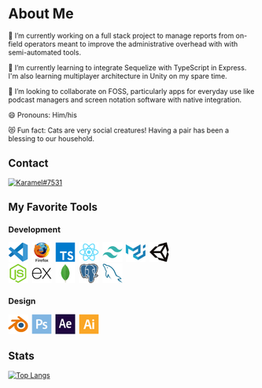 # About Me

🔭 I’m currently working on a full stack project to manage reports from on-field operators meant to improve the administrative overhead with with semi-automated tools.

🌱 I’m currently learning to integrate Sequelize with TypeScript in Express. I'm also learning multiplayer architecture in Unity on my spare time.

👯 I’m looking to collaborate on FOSS, particularly apps for everyday use like podcast managers and screen notation software with native integration.

😄 Pronouns: Him/his

😻 Fun fact: Cats are very social creatures! Having a pair has been a blessing to our household.

## Contact

<div>
  <a href="https://discord.gg/users/karamel#7531" target="blank"><img src="https://raw.githubusercontent.com/rahuldkjain/github-profile-readme-generator/master/src/images/icons/Social/discord.svg" alt="Karamel#7531" height="30" width="40" /></a>
</div>

## My Favorite Tools

### Development

<div>
  <img src="https://raw.githubusercontent.com/devicons/devicon/master/icons/vscode/vscode-original.svg" title="VS Code" **alt="Visual Studio Code" width="40" height="40"/>&nbsp;
  <img src="https://raw.githubusercontent.com/devicons/devicon/master/icons/firefox/firefox-original-wordmark.svg" title="Firefox" **alt="Mozilla Firefox" width="40" height="40"/>&nbsp;
  <img src="https://raw.githubusercontent.com/devicons/devicon/master/icons/typescript/typescript-original.svg" title="TypeScript" **alt="TypeScript" width="40" height="40"/>&nbsp;
  <img src="https://raw.githubusercontent.com/devicons/devicon/master/icons/react/react-original.svg" title="React" alt="React" width="40" height="40"/>&nbsp;
  <img src="https://raw.githubusercontent.com/devicons/devicon/master/icons/tailwindcss/tailwindcss-plain.svg" title="Tailwind" **alt="TailwindCSS" width="40" height="40"/>&nbsp;
  <img src="https://raw.githubusercontent.com/devicons/devicon/master/icons/materialui/materialui-original.svg" title="Material UI" alt="Material UI" width="40" height="40"/>&nbsp;
  <img style="background-color:white;border-radius:2px" src="https://raw.githubusercontent.com/devicons/devicon/master/icons/unity/unity-original.svg" title="Unity" **alt="Unity 3D" width="40" height="40"/>&nbsp;
</div>

<div>
  <img src="https://raw.githubusercontent.com/devicons/devicon/master/icons/nodejs/nodejs-original.svg" title="NodeJS" alt="NodeJS" width="40" height="40"/>&nbsp;
  <img style="background-color:white;border-radius:2px" src="https://raw.githubusercontent.com/devicons/devicon/master/icons/express/express-original.svg" title="Express" **alt="Express" width="40" height="40"/>&nbsp;
  <img src="https://raw.githubusercontent.com/devicons/devicon/master/icons/mongodb/mongodb-original.svg" title="MongoDB" **alt="MongoDB" width="40" height="40"/>&nbsp;
  <img src="https://raw.githubusercontent.com/devicons/devicon/master/icons/postgresql/postgresql-original.svg" title="PostgreSQL" **alt="PostgreSQL" width="40" height="40"/>&nbsp;
  <img src="https://raw.githubusercontent.com/devicons/devicon/master/icons/mysql/mysql-original.svg" title="MySQL"  alt="MySQL" width="40" height="40"/>&nbsp;
</div>

### Design

<div>
  <img src="https://raw.githubusercontent.com/devicons/devicon/master/icons/blender/blender-original.svg" title="Blender" **alt="Blender" width="40" height="40"/>&nbsp;
  <img src="https://raw.githubusercontent.com/devicons/devicon/master/icons/photoshop/photoshop-plain.svg" title="Photoshop" **alt="Photoshop" width="40" height="40"/>&nbsp;
  <img src="https://raw.githubusercontent.com/devicons/devicon/master/icons/aftereffects/aftereffects-plain.svg" title="After Effects" **alt="After Effects" width="40" height="40"/>&nbsp;
  <img src="https://raw.githubusercontent.com/devicons/devicon/master/icons/illustrator/illustrator-plain.svg" title="Illustrator" **alt="Illustrator" width="40" height="40"/>&nbsp;
</div>

## Stats

[![Top Langs](https://github-readme-stats.vercel.app/api/top-langs/?username=anuraghazra&hide=javascript,html)](https://github.com/anuraghazra/github-readme-stats)
